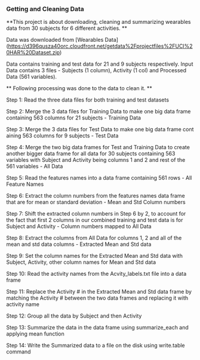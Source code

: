 ### Getting and Cleaning Data ###

**This project is about downloading, cleaning and summarizing wearables data from 30 subjects for 6 different activities. **

Data was downloaded from [Wearables Data] (https://d396qusza40orc.cloudfront.net/getdata%2Fprojectfiles%2FUCI%20HAR%20Dataset.zip)

Data contains training and test data for 21 and 9 subjects respectively. Input Data contains 3 files - Subjects (1 column), Activity (1 col) and Processed Data (561 variables).

** Following processing was done to the data to clean it. **

Step 1: Read the three data files for both training and test datasets

Step 2: Merge the 3 data files for Training Data to make one big data frame containing 563 columns for 21 subjects - Training Data

Step 3: Merge the 3 data files for Test Data to make one big data frame cont
aining 563 columns for 9 subjects - Test Data

Step 4: Merge the two big data frames for Test and Training Data to create another bigger data frame for all data for 30 subjects containing 563 variables with Subject and Activity being columns 1 and 2 and rest of the 561 variables - All Data

Step 5: Read the features names into a data frame containing 561 rows - All Feature Names

Step 6: Extract the column numbers from the features names data frame that are for mean or standard deviation - Mean and Std Column numbers

Step 7: Shift the extracted column numbers in Step 6 by 2, to account for the fact that first 2 columns in our combined training and test data is for Subject and Activity - Column numbers mapped to All Data

Step 8: Extract the columns from All Data for columns 1, 2 and all of the mean and std data columns - Extracted Mean and Std data

Step 9: Set the column names for the Extracted Mean and Std data with Subject, Activity, other column names for Mean and Std data

Step 10: Read the activity names from the Acvity_labels.txt file into a data frame

Step 11: Replace the Activity # in the Extracted Mean and Std data frame by matching the Activity # between the two data frames and replacing it with activity name

Step 12: Group all the data by Subject and then Activity

Step 13: Summarize the data in the data frame using summarize_each and applying mean function 

Step 14: Write the Summarized data to a file on the disk using write.table command 
